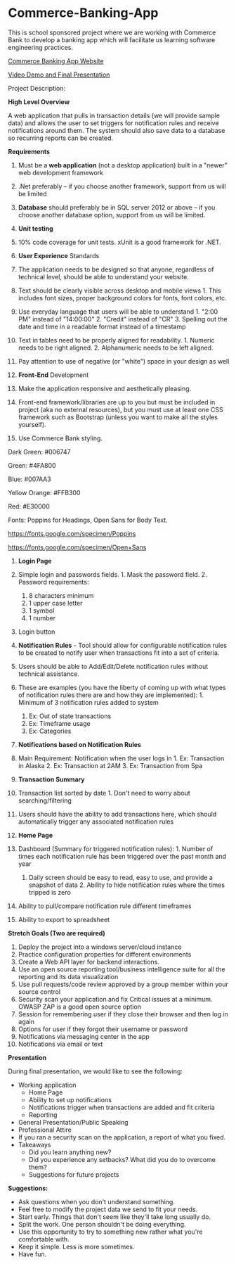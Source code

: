 # Commerce-Banking-App
This is school sponsored project where we are working with Commerce Bank to develop a banking app which will facilitate us learning software engineering practices.

[Commerce Banking App Website](https://my-commerce-bank.netlify.app/)

[Video Demo and Final Presentation](https://youtu.be/wtZLa3MB2Rc)

Project Description:

**High Level Overview**

A web application that pulls in transaction details (we will provide sample data) and allows the user to set triggers for notification rules and receive notifications around them. The system should also save data to a database so recurring reports can be created.

**Requirements**

1. Must be a **web application** (not a desktop application) built in a &quot;newer&quot; web development framework
  1. .Net preferably – if you choose another framework, support from us will be limited
2. **Database** should preferably be in SQL server 2012 or above – if you choose another database option, support from us will be limited.
3. **Unit testing**
  1. 10% code coverage for unit tests. xUnit is a good framework for .NET.
4. **User Experience** Standards
  1. The application needs to be designed so that anyone, regardless of technical level, should be able to understand your website.
  2. Text should be clearly visible across desktop and mobile views
    1. This includes font sizes, proper background colors for fonts, font colors, etc.
  3. Use everyday language that users will be able to understand
    1. &quot;2:00 PM&quot; instead of &quot;14:00:00&quot;
    2. &quot;Credit&quot; instead of &quot;CR&quot;
    3. Spelling out the date and time in a readable format instead of a timestamp
  4. Text in tables need to be properly aligned for readability.
    1. Numeric needs to be right aligned.
    2. Alphanumeric needs to be left aligned.
  5. Pay attention to use of negative (or &quot;white&quot;) space in your design as well

1. **Front-End** Development
  1. Make the application responsive and aesthetically pleasing.
  2. Front-end framework/libraries are up to you but must be included in project (aka no external resources), but you must use at least one CSS framework such as Bootstrap (unless you want to make all the styles yourself).
  3. Use Commerce Bank styling.

Dark Green: #006747

Green: #4FA800

Blue: #007AA3

Yellow Orange: #FFB300

Red: #E30000

Fonts: Poppins for Headings, Open Sans for Body Text.

https://fonts.google.com/specimen/Poppins

https://fonts.google.com/specimen/Open+Sans

1. **Login Page**
  1. Simple login and passwords fields.
    1. Mask the password field.
    2. Password requirements:
      1. 8 characters minimum
      2. 1 upper case letter
      3. 1 symbol
      4. 1 number
  2. Login button
2. **Notification Rules** - Tool should allow for configurable notification rules to be created to notify user when transactions fit into a set of criteria.
  1. Users should be able to Add/Edit/Delete notification rules without technical assistance.
  2. These are examples (you have the liberty of coming up with what types of notification rules there are and how they are implemented):
    1. Minimum of 3 notification rules added to system
      1. Ex: Out of state transactions
      2. Ex: Timeframe usage
      3. Ex: Categories
3. **Notifications based on Notification Rules**
  1. Main Requirement: Notification when the user logs in
    1. Ex: Transaction in Alaska
    2. Ex: Transaction at 2AM
    3. Ex: Transaction from Spa

1. **Transaction Summary**
  1. Transaction list sorted by date
    1. Don&#39;t need to worry about searching/filtering
  2. Users should have the ability to add transactions here, which should automatically trigger any associated notification rules
2. **Home Page**
  1. Dashboard (Summary for triggered notification rules):
    1. Number of times each notification rule has been triggered over the past month and year
      1. Daily screen should be easy to read, easy to use, and provide a snapshot of data
    2. Ability to hide notification rules where the times tripped is zero
  2. Ability to pull/compare notification rule different timeframes
  3. Ability to export to spreadsheet

**Stretch Goals (Two are required)**

1. Deploy the project into a windows server/cloud instance
  1. Practice configuration properties for different environments
2. Create a Web API layer for backend interactions.
3. Use an open source reporting tool/business intelligence suite for all the reporting and its data visualization
4. Use pull requests/code review approved by a group member within your source control
5. Security scan your application and fix Critical issues at a minimum. OWASP ZAP is a good open source option
6. Session for remembering user if they close their browser and then log in again
7. Options for user if they forgot their username or password
8. Notifications via messaging center in the app
9. Notifications via email or text

**Presentation**

During final presentation, we would like to see the following:

- Working application
  - Home Page
  - Ability to set up notifications
  - Notifications trigger when transactions are added and fit criteria
  - Reporting
- General Presentation/Public Speaking
- Professional Attire
- If you ran a security scan on the application, a report of what you fixed.
- Takeaways
  - Did you learn anything new?
  - Did you experience any setbacks? What did you do to overcome them?
  - Suggestions for future projects

**Suggestions:**

- Ask questions when you don&#39;t understand something.
- Feel free to modify the project data we send to fit your needs.
- Start early. Things that don&#39;t seem like they&#39;ll take long usually do.
- Split the work. One person shouldn&#39;t be doing everything.
- Use this opportunity to try to something new rather what you&#39;re comfortable with.
- Keep it simple. Less is more sometimes.
- Have fun.
